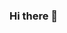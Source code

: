 ### Hi there 👋

<!--
**camilazucchi/camilazucchi** is a ✨ _special_ ✨ repository because its `README.md` (this file) appears on your GitHub profile.

<h1 align="center">Hi 👋, I'm Camila!</h1>
<h3 align="center">A passionate frontend junior developer from Brazil.</h3>

- 💬 Ask me about **html, css and javascript.**

<h3 align="left">Connect with me:</h3>
<p align="left">
<a href="https://linkedin.com/in/https://www.linkedin.com/in/camilazucchi/" target="blank"><img align="center" src="https://raw.githubusercontent.com/rahuldkjain/github-profile-readme-generator/master/src/images/icons/Social/linked-in-alt.svg" alt="https://www.linkedin.com/in/camilazucchi/" height="30" width="40" /></a>
<a href="https://instagram.com/camilazci" target="blank"><img align="center" src="https://raw.githubusercontent.com/rahuldkjain/github-profile-readme-generator/master/src/images/icons/Social/instagram.svg" alt="camilazci" height="30" width="40" /></a>
</p>

<h3 align="left">Languages and Tools:</h3>
<p align="left"> <a href="https://www.w3schools.com/css/" target="_blank" rel="noreferrer"> <img src="https://raw.githubusercontent.com/devicons/devicon/master/icons/css3/css3-original-wordmark.svg" alt="css3" width="40" height="40"/> </a> <a href="https://www.figma.com/" target="_blank" rel="noreferrer"> <img src="https://www.vectorlogo.zone/logos/figma/figma-icon.svg" alt="figma" width="40" height="40"/> </a> <a href="https://git-scm.com/" target="_blank" rel="noreferrer"> <img src="https://www.vectorlogo.zone/logos/git-scm/git-scm-icon.svg" alt="git" width="40" height="40"/> </a> <a href="https://www.w3.org/html/" target="_blank" rel="noreferrer"> <img src="https://raw.githubusercontent.com/devicons/devicon/master/icons/html5/html5-original-wordmark.svg" alt="html5" width="40" height="40"/> </a> <a href="https://developer.mozilla.org/en-US/docs/Web/JavaScript" target="_blank" rel="noreferrer"> <img src="https://raw.githubusercontent.com/devicons/devicon/master/icons/javascript/javascript-original.svg" alt="javascript" width="40" height="40"/> </a> </p>

<p><img align="left" src="https://github-readme-stats.vercel.app/api/top-langs?username=camilazucchi&show_icons=true&locale=en&layout=compact" alt="camilazucchi" /></p>

<p>&nbsp;<img align="center" src="https://github-readme-stats.vercel.app/api?username=camilazucchi&show_icons=true&locale=en" alt="camilazucchi" /></p>
